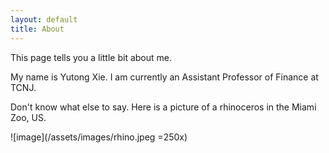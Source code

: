 ```yaml
---
layout: default
title: About
---
```


This page tells you a little bit about me. 

My name is Yutong Xie. I am currently an Assistant Professor of Finance at TCNJ. 

Don't know what else to say. Here is a picture of a rhinoceros in the Miami Zoo, US. 

![image](/assets/images/rhino.jpeg =250x)

<!-- I learn to create all the pages from https://jekyllrb.com/docs/step-by-step/05-includes/ -->